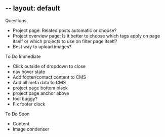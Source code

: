 -- 
layout: default
--

Questions
- Project page: Related posts automatic or choose?
- Project overview page: Is it better to choose which tags apply on page itself or which projects to use on filter page itself?
- Best way to upload images?

To Do Immediate
- Click outside of dropdown to close
- nav hover state
- Add footer/contact content to CMS
- Add all meta data to CMS
- project page bottom black
- project page anchor above
- tool buggy?
- Fix footer clock

To Do Soon
- Content
- Image condenser